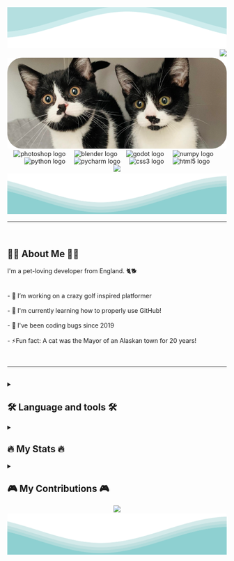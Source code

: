 <div align="right">
  <img src="https://github.com/Oreo-Cat/Oreo-Cat/blob/main/TopWaves.svg">
  <img src="https://visitor-badge.laobi.icu/badge?page_id=Oreo-Cat.Oreo-Cat&left_color=dimgrey&right_color=steelblue"  />
</div>

<div align="center">
  <img width=800px alt="Banner Image" src="https://github.com/Oreo-Cat/Oreo-Cat/blob/main/Banner.png?raw=true"  />
</div

###

<div align="center">
  <img src="https://cdn.jsdelivr.net/gh/devicons/devicon/icons/photoshop/photoshop-plain.svg" height="25" alt="photoshop logo"  />
  <img width="12" />
  <img src="https://cdn.jsdelivr.net/gh/devicons/devicon/icons/blender/blender-original.svg" height="25" alt="blender logo"  />
  <img width="12" />
  <img src="https://cdn.jsdelivr.net/gh/devicons/devicon/icons/godot/godot-original.svg" height="25" alt="godot logo"  />
  <img width="12" />
  <img src="https://cdn.jsdelivr.net/gh/devicons/devicon/icons/numpy/numpy-original.svg" height="25" alt="numpy logo"  />
  <img width="12" />
  <img src="https://cdn.jsdelivr.net/gh/devicons/devicon/icons/python/python-original.svg" height="25" alt="python logo"  />
  <img width="12" />
  <img src="https://cdn.jsdelivr.net/gh/devicons/devicon/icons/pycharm/pycharm-original.svg" height="25" alt="pycharm logo"  />
  <img width="12" />
  <img src="https://cdn.jsdelivr.net/gh/devicons/devicon/icons/css3/css3-original.svg" height="25" alt="css3 logo"  />
  <img width="12" />
  <img src="https://cdn.jsdelivr.net/gh/devicons/devicon/icons/html5/html5-original.svg" height="25" alt="html5 logo"  />
</div>

<div align="center">
  <img src="https://readme-typing-svg.herokuapp.com/?font=Righteous&size=60&center=true&vCenter=true&width=1000&height=80&duration=2000&lines=Hi+There!+👋;+I'm+Oreo+Cat;+And+I+love+my+pets!+🐈+🐕"  />
  <img src="https://github.com/Oreo-Cat/Oreo-Cat/blob/main/Waves.svg" >
  <hr>
</div>

<br>
<h2 align="left">👩‍💻 About Me 👩‍💻</h2>

<p align="left">I'm a pet-loving developer from England. 🐈🐕<br><br><br>- 🔭 I’m working on a crazy golf inspired platformer<br><br>- 🌱 I'm currently learning how to properly use GitHub!<br><br>- 🔨 I've been coding bugs since 2019<br><br>- ⚡Fun fact: A cat was the Mayor of an Alaskan town for 20 years!</p><br><hr><br>

<details closed>
  <summary><h2 align="left">🛠 Language and tools 🛠</h2></summary>
  <div align="center">
    <img src="https://cdn.jsdelivr.net/gh/devicons/devicon/icons/photoshop/photoshop-plain.svg" height="80" alt="photoshop logo"  />
    <img width="20" />
    <img src="https://cdn.jsdelivr.net/gh/devicons/devicon/icons/blender/blender-original.svg" height="80" alt="blender logo"  />
    <img width="20" />
    <img src="https://cdn.jsdelivr.net/gh/devicons/devicon/icons/godot/godot-original.svg" height="80" alt="godot logo"  />
    <img width="20" />
    <img src="https://cdn.jsdelivr.net/gh/devicons/devicon/icons/numpy/numpy-original.svg" height="80" alt="numpy logo"  />
    <br><img height="100" />
    <img src="https://cdn.jsdelivr.net/gh/devicons/devicon/icons/python/python-original.svg" height="80" alt="python logo"  />
    <img width="20" />
    <img src="https://cdn.jsdelivr.net/gh/devicons/devicon/icons/pycharm/pycharm-original.svg" height="80" alt="pycharm logo"  />
    <img width="20" />
    <img src="https://cdn.jsdelivr.net/gh/devicons/devicon/icons/css3/css3-original.svg" height="80" alt="css3 logo"  />
    <img width="20" />
    <img src="https://cdn.jsdelivr.net/gh/devicons/devicon/icons/html5/html5-original.svg" height="80" alt="html5 logo"  />
  </div>
</details>

<details closed>
  <summary><h2 align="left">🔥 My Stats 🔥</h2></summary>
  <div align="center">
    <picture>
      <source media="(prefers-color-scheme: dark)" srcset="https://github-readme-stats.vercel.app/api?username=Oreo-Cat&hide_title=false&hide_rank=false&show_icons=true&include_all_commits=true&count_private=true&disable_animations=false&theme=city_lights&locale=en&hide_border=true&order=1" width="700">
      <img alt="Stats graph" src="https://github-readme-stats.vercel.app/api?username=Oreo-Cat&hide_title=false&hide_rank=false&show_icons=true&include_all_commits=true&count_private=true&disable_animations=false&theme=vue&locale=en&hide_border=true&order=1" width="700">
    </picture>
    <picture>
      <source media="(prefers-color-scheme: dark)" srcset="https://streak-stats.demolab.com?user=Oreo-Cat&locale=en&mode=daily&theme=city_lights&hide_border=true&border_radius=5&order=3" width="700">
      <img alt="Streak graph" src="https://streak-stats.demolab.com?user=Oreo-Cat&locale=en&mode=daily&theme=vue&hide_border=true&border_radius=5&order=3" width="700">
    </picture>
    <picture>
      <source media="(prefers-color-scheme: dark)" srcset="https://github-readme-stats.vercel.app/api/top-langs?username=Oreo-Cat&locale=en&hide_title=false&layout=compact&card_width=500&langs_count=5&theme=city_lights&hide_border=true&order=2" width="700">
      <img alt="Languages graph" src="https://github-readme-stats.vercel.app/api/top-langs?username=Oreo-Cat&locale=en&hide_title=false&layout=compact&card_width=500&langs_count=5&theme=vue&hide_border=true&order=2" width="700">
    </picture>
    <picture>
      <source media="(prefers-color-scheme: dark)" srcset="https://github-readme-activity-graph.vercel.app/graph/?username=Oreo-Cat&bg_color=1D252C&color=5D8CB3&line=718CA1&point=FFFFFF&hide_border=true" width="700">
      <img alt="Activity graph" src="https://github-readme-activity-graph.vercel.app/graph/?username=Oreo-Cat&bg_color=FFFFFF&color=273849&line=60C397&point=273849&hide_border=true" width="700">
    </picture>
  </div>
</details>

<details closed>
  <summary><h2 align="left">🎮 My Contributions 🎮</h2></summary>
  <div align="center"> 
    <picture>
      <source media="(prefers-color-scheme: dark)" srcset="https://raw.githubusercontent.com/Oreo-Cat/Oreo-Cat/output/snake.svg">
      <img alt="Snake contributions graph" src="https://github.com/Oreo-Cat/Oreo-Cat/blob/main/Banner.png?raw=true">
    </picture>
    <br><br>
    <picture>
      <source media="(prefers-color-scheme: dark)" srcset="https://github-profile-trophy.vercel.app?username=Oreo-Cat&theme=nord&no-bg=true" width="700">
      <img alt="Trophy graph" src="https://github-profile-trophy.vercel.app?username=Oreo-Cat&" height="110">
    </picture>
    <br><br><hr>
  </div>
</details>

<div align="center">
  <img src="https://readme-typing-svg.herokuapp.com/?font=Righteous&size=35&center=true&vCenter=true&width=500&height=70&duration=2000&lines=Thank+you+for+visiting!" />
  <img src="https://github.com/Oreo-Cat/Oreo-Cat/blob/main/Waves.svg">
</div>
